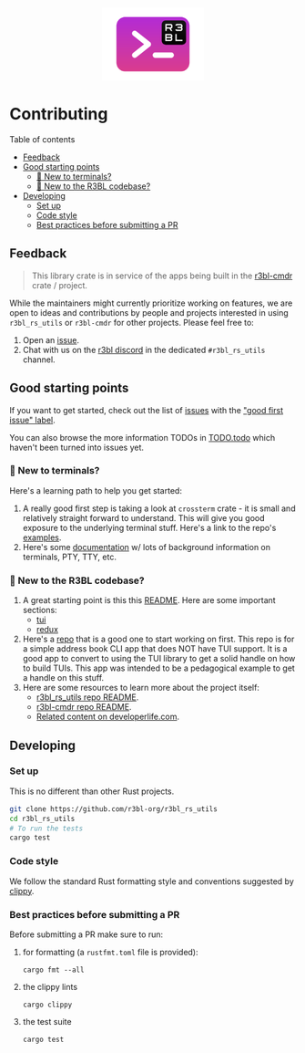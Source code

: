 <p align="center">
  <img src="r3bl-term.svg" height="128px">
</p>

# Contributing
<a id="markdown-contributing" name="contributing"></a>


Table of contents

<!-- TOC -->

- [Feedback](#feedback)
- [Good starting points](#good-starting-points)
  - [🦜 New to terminals?](#%F0%9F%A6%9C-new-to-terminals)
  - [🐒 New to the R3BL codebase?](#-new-to-the-r3bl-codebase)
- [Developing](#developing)
  - [Set up](#set-up)
  - [Code style](#code-style)
  - [Best practices before submitting a PR](#best-practices-before-submitting-a-pr)

<!-- /TOC -->

## Feedback
<a id="markdown-feedback" name="feedback"></a>


> This library crate is in service of the apps being built in the
> [r3bl-cmdr](https://github.com/r3bl-org/r3bl-cmdr/) crate / project.

While the maintainers might currently prioritize working on features, we are open to ideas and
contributions by people and projects interested in using `r3bl_rs_utils` or `r3bl-cmdr` for other
projects. Please feel free to:

1. Open an [issue](https://github.com/r3bl-org/r3bl_rs_utils/issues/new/choose).
2. Chat with us on the [r3bl discord](https://discord.gg/pG4wjDnm) in the dedicated `#r3bl_rs_utils`
   channel.

## Good starting points
<a id="markdown-good-starting-points" name="good-starting-points"></a>


If you want to get started, check out the list of
[issues](https://github.com/r3bl-org/r3bl_rs_utils/issues) with the
["good first issue" label](https://github.com/r3bl-org/r3bl_rs_utils/issues?q=is%3Aissue+is%3Aopen+label%3A%22good+first+issue%22).

You can also browse the more information TODOs in [TODO.todo](TODO.todo) which haven't been turned
into issues yet.

### 🦜 New to terminals?
<a id="markdown-%F0%9F%A6%9C-new-to-terminals%3F" name="%F0%9F%A6%9C-new-to-terminals%3F"></a>


Here's a learning path to help you get started:

1. A really good first step is taking a look at `crossterm` crate - it is small and relatively
   straight forward to understand. This will give you good exposure to the underlying terminal
   stuff. Here's a link to the repo's
   [examples](https://github.com/crossterm-rs/crossterm/tree/master/examples).
2. Here's some
   [documentation](https://docs.rs/r3bl_rs_utils/0.7.41/r3bl_rs_utils/tui/crossterm_helpers/index.html)
   w/ lots of background information on terminals, PTY, TTY, etc.

### 🐒 New to the R3BL codebase?
<a id="markdown-%F0%9F%90%92-new-to-the-r3bl-codebase%3F" name="%F0%9F%90%92-new-to-the-r3bl-codebase%3F"></a>


1. A great starting point is this this [README](https://github.com/r3bl-org/r3bl_rs_utils). Here are
   some important sections:
   - [tui](https://github.com/r3bl-org/r3bl_rs_utils#tui)
   - [redux](https://github.com/r3bl-org/r3bl_rs_utils#redux)
2. Here's a [repo](https://github.com/r3bl-org/address-book-with-redux-tui/releases/tag/1.0) that is
   a good one to start working on first. This repo is for a simple address book CLI app that does
   NOT have TUI support. It is a good app to convert to using the TUI library to get a solid handle
   on how to build TUIs. This app was intended to be a pedagogical example to get a handle on this
   stuff.
3. Here are some resources to learn more about the project itself:
   - [r3bl_rs_utils repo README](https://github.com/r3bl-org/r3bl_rs_utils/blob/main/README.md).
   - [r3bl-cmdr repo README](https://github.com/r3bl-org/r3bl-cmdr/blob/main/README.md).
   - [Related content on developerlife.com](https://developerlife.com/category/Rust/).

## Developing
<a id="markdown-developing" name="developing"></a>


### Set up
<a id="markdown-set-up" name="set-up"></a>


This is no different than other Rust projects.

```bash
git clone https://github.com/r3bl-org/r3bl_rs_utils
cd r3bl_rs_utils
# To run the tests
cargo test
```

### Code style
<a id="markdown-code-style" name="code-style"></a>


We follow the standard Rust formatting style and conventions suggested by
[clippy](https://github.com/rust-lang/rust-clippy).

### Best practices before submitting a PR
<a id="markdown-best-practices-before-submitting-a-pr" name="best-practices-before-submitting-a-pr"></a>


Before submitting a PR make sure to run:

1. for formatting (a `rustfmt.toml` file is provided):

   ```shell
   cargo fmt --all
   ```

2. the clippy lints

   ```shell
   cargo clippy
   ```

3. the test suite

   ```shell
   cargo test
   ```
